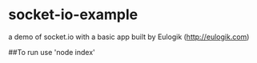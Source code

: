 # socket-io-example
a demo of socket.io with a basic app built by Eulogik (http://eulogik.com)

##To run
use 'node index'
